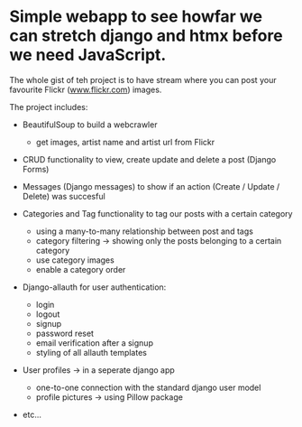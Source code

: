 # Simple webapp to see howfar we can stretch django and htmx before we need JavaScript.

The whole gist of teh project is to have stream where you can post your favourite Flickr (www.flickr.com) images.

The project includes:
* BeautifulSoup to build a webcrawler
  * get images, artist name and artist url from Flickr
* CRUD functionality to view, create update and delete a post (Django Forms)
* Messages (Django messages) to show if an action (Create / Update / Delete) was succesful
* Categories and Tag functionality to tag our posts with a certain category 
  * using a many-to-many relationship between post and tags
  * category filtering -> showing only the posts belonging to a certain category
  * use category images
  * enable a category order
* Django-allauth for user authentication:
  * login
  * logout
  * signup
  * password reset
  * email verification after a signup
  * styling of all allauth templates
* User profiles -> in a seperate django app
  * one-to-one connection with the standard django user model
  * profile pictures -> using Pillow package

* etc...


